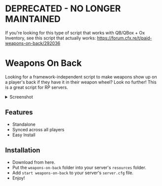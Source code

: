 # DEPRECATED - NO LONGER MAINTAINED

If you're looking for this type of script that works with QB/QBox + Ox Inventory, see this script that actually works: https://forum.cfx.re/t/paid-weapons-on-back/292036

# Weapons On Back

Looking for a framework-independent script to make weapons show up on a player's back if they have it in their weapon wheel? Look no further! This is a great script for RP servers.

<details>
<summary>Screenshot</summary>
<br>

![weaponsonback|690x388](https://i.imgur.com/MkmBlws.jpg)

(notice the cops with weapons on their backs)

</details>

## Features

- Standalone
- Synced across all players
- Easy Install

## Installation

- Download from here.
- Put the ``weapons-on-back`` folder into your server's ``resources`` folder.
- Add ``start weapons-on-back`` to your server's ``server.cfg`` file.
- Enjoy!

